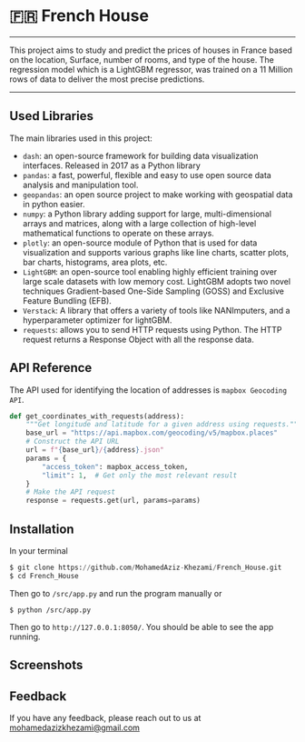 
# 🇫🇷 French House
---
This project aims to study and predict the prices of houses in France based on the location, Surface, number of rooms, and type of the house.
The regression model which is a LightGBM regressor, was trained on a 11 Million rows of data to deliver the most precise predictions.

---

## Used Libraries

The main libraries used in this project:

- `dash`: an open-source framework for building data visualization interfaces. Released in 2017 as a Python library
- `pandas`: a fast, powerful, flexible and easy to use open source data analysis and manipulation tool.
- `geopandas`: an open source project to make working with geospatial data in python easier.
- `numpy`: a Python library adding support for large, multi-dimensional arrays and matrices, along with a large collection of high-level mathematical functions to operate on these arrays.
- `plotly`: an open-source module of Python that is used for data visualization and supports various graphs like line charts, scatter plots, bar charts, histograms, area plots, etc.
- `LightGBM`: an open-source tool enabling highly efficient training over large scale datasets with low memory cost. LightGBM adopts two novel techniques Gradient-based One-Side Sampling (GOSS) and Exclusive Feature Bundling (EFB).
- `Verstack`: A library that offers a variety of tools like NANImputers, and a hyperparameter optimizer for lightGBM.
- `requests`: allows you to send HTTP requests using Python. The HTTP request returns a Response Object with all the response data.



## API Reference

The API used for identifying the location of addresses is `mapbox Geocoding API`.



```python
def get_coordinates_with_requests(address):
    """Get longitude and latitude for a given address using requests."""
    base_url = "https://api.mapbox.com/geocoding/v5/mapbox.places"
    # Construct the API URL
    url = f"{base_url}/{address}.json"
    params = {
        "access_token": mapbox_access_token,
        "limit": 1,  # Get only the most relevant result
    }
    # Make the API request
    response = requests.get(url, params=params)
```

## Installation

In your terminal 

```python
$ git clone https://github.com/MohamedAziz-Khezami/French_House.git
$ cd French_House
```

Then go to `/src/app.py` and run the program manually or 

```pyton
$ python /src/app.py
```

Then go to `http://127.0.0.1:8050/`. You should be able to see the app running.

## Screenshots










## Feedback

If you have any feedback, please reach out to us at mohamedazizkhezami@gmail.com